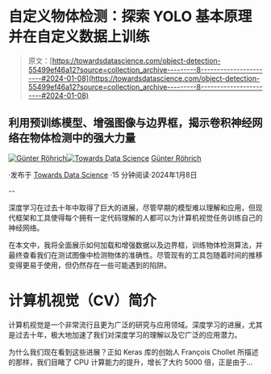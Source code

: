 # 自定义物体检测：探索 YOLO 基本原理并在自定义数据上训练

> 原文：[https://towardsdatascience.com/object-detection-55499ef46a12?source=collection_archive---------8-----------------------#2024-01-08](https://towardsdatascience.com/object-detection-55499ef46a12?source=collection_archive---------8-----------------------#2024-01-08)

## 利用预训练模型、增强图像与边界框，揭示卷积神经网络在物体检测中的强大力量

[](https://guenterroehrich.medium.com/?source=post_page---byline--55499ef46a12--------------------------------)[![Günter Röhrich](../Images/31a1d0dc835c7ad31197f8c387023d10.png)](https://guenterroehrich.medium.com/?source=post_page---byline--55499ef46a12--------------------------------)[](https://towardsdatascience.com/?source=post_page---byline--55499ef46a12--------------------------------)[![Towards Data Science](../Images/a6ff2676ffcc0c7aad8aaf1d79379785.png)](https://towardsdatascience.com/?source=post_page---byline--55499ef46a12--------------------------------) [Günter Röhrich](https://guenterroehrich.medium.com/?source=post_page---byline--55499ef46a12--------------------------------)

·发布于 [Towards Data Science](https://towardsdatascience.com/?source=post_page---byline--55499ef46a12--------------------------------) ·15 分钟阅读·2024年1月8日

--

深度学习在过去十年中取得了巨大的进展，尽管早期的模型难以理解和应用，但现代框架和工具使得每个拥有一定代码理解的人都可以为计算机视觉任务训练自己的神经网络。

在本文中，我将全面展示如何加载和增强数据以及边界框，训练物体检测算法，并最终查看我们在测试图像中检测物体的准确性。尽管现有的工具包随着时间的推移变得更易于使用，但仍然存在一些可能遇到的陷阱。

# 计算机视觉（CV）简介

计算机视觉是一个非常流行且更为广泛的研究与应用领域。深度学习的进展，尤其是过去十年，极大地加速了我们对深度学习的理解以及它广泛的应用潜力。

为什么我们现在看到这些进展？正如 Keras 库的创始人 François Chollet 所描述的那样，我们目睹了 CPU 计算能力的提升，增长了大约 5000 倍，正是由于…
